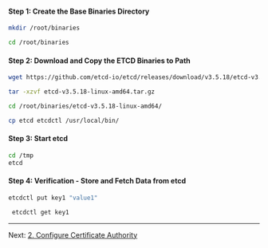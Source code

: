 
#### Step 1: Create the Base Binaries Directory

```sh
mkdir /root/binaries

cd /root/binaries
```
#### Step 2: Download and Copy the ETCD Binaries to Path
```sh
wget https://github.com/etcd-io/etcd/releases/download/v3.5.18/etcd-v3.5.18-linux-amd64.tar.gz

tar -xzvf etcd-v3.5.18-linux-amd64.tar.gz

cd /root/binaries/etcd-v3.5.18-linux-amd64/

cp etcd etcdctl /usr/local/bin/
```
#### Step 3: Start etcd
```sh
cd /tmp
etcd
```

#### Step 4: Verification - Store and Fetch Data from etcd
```sh
etcdctl put key1 "value1"
```
```sh
 etcdctl get key1
 ```
---

Next: [2. Configure Certificate Authority](configure-ca.md)
